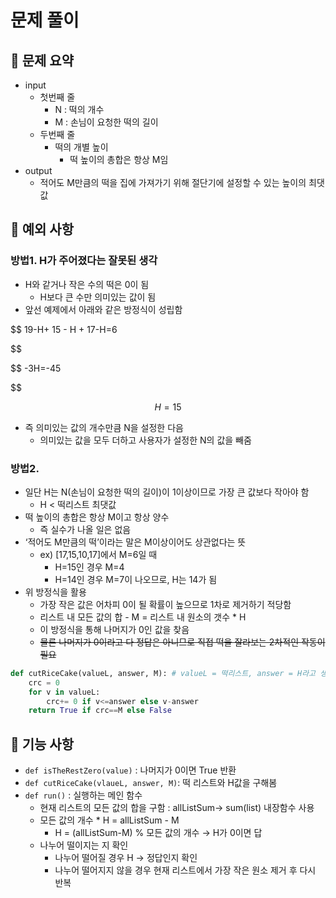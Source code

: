 # 문제 풀이

## 🔆 문제 요약

- input
    - 첫번째 줄
        - N : 떡의 개수
        - M : 손님이 요청한 떡의 길이
    - 두번째 줄
        - 떡의 개별 높이
            - 떡 높이의 총합은 항상 M임
- output
    - 적어도 M만큼의 떡을 집에 가져가기 위해 절단기에 설정할 수 있는 높이의 최댓값

## 🔆 예외 사항

### 방법1. H가 주어졌다는 잘못된 생각

- H와 같거나 작은 수의 떡은 0이 됨
    - H보다 큰 수만 의미있는 값이 됨
- 앞선 예제에서 아래와 같은 방정식이 성립함

$$
19-H+ 15 - H +  17-H=6

$$

$$
-3H=-45

$$

$$
H=15
$$

- 즉 의미있는 값의 개수만큼 N을 설정한 다음
    - 의미있는 값을 모두 더하고 사용자가 설정한 N의 값을 빼줌

### 방법2.

- 일단 H는 N(손님이 요청한 떡의 길이)이 1이상이므로 가장 큰 값보다 작아야 함
    - H < 떡리스트 최댓값
- 떡 높이의 총합은 항상 M이고 항상 양수
    - 즉 실수가 나올 일은 없음
- ‘적어도 M만큼의 떡’이라는 말은 M이상이어도 상관없다는 뜻
    - ex) [17,15,10,17]에서 M=6일 때
        - H=15인 경우 M=4
        - H=14인 경우 M=7이 나오므로, H는 14가 됨
- 위 방정식을 활용
    - 가장 작은 값은 어차피 0이 될 확률이 높으므로 1차로 제거하기 적당함
    - 리스트 내 모든 값의 합 - M = 리스트 내 원소의 갯수 * H
    - 이 방정식을 통해 나머지가 0인 값을 찾음
    - ~~물론 나머지가 0이라고 다 정답은 아니므로 직접 떡을 잘라보는 2차적인 작동이 필요~~

```python
def cutRiceCake(valueL, answer, M): # valueL = 떡리스트, answer = H라고 생각되는 것
    crc = 0
    for v in valueL:
        crc+= 0 if v<=answer else v-answer
    return True if crc==M else False
```

## 🔆 기능 사항

- `def isTheRestZero(value)` : 나머지가 0이면 True 반환
- `def cutRiceCake(vlaueL, answer, M)`: 떡 리스트와 H값을 구해봄
- `def run()` : 실행하는 메인 함수
    - 현재 리스트의 모든 값의 합을 구함 : allListSum→ sum(list) 내장함수 사용
    - 모든 값의 개수 * H = allListSum - M
        - H = (allListSum-M) % 모든 값의 개수 → H가 0이면 답
    - 나누어 떨이지는 지 확인
        - 나누어 떨어질 경우 H → 정답인지 확인
        - 나누어 떨어지지 않을 경우 현재 리스트에서 가장 작은 원소 제거 후 다시 반복